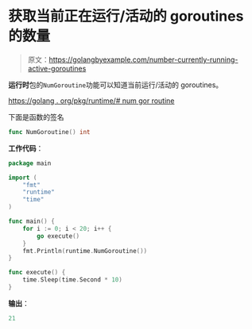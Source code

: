 # 获取当前正在运行/活动的 goroutines 的数量

> 原文：<https://golangbyexample.com/number-currently-running-active-goroutines>

**运行时**包的`NumGoroutine`功能可以知道当前运行/活动的 goroutines。

[https://golang . org/pkg/runtime/# num gor routine](https://golang.org/pkg/runtime/#NumGoroutine)

下面是函数的签名

```go
func NumGoroutine() int
```

**工作代码**：

```go
package main

import (
    "fmt"
    "runtime"
    "time"
)

func main() {
    for i := 0; i < 20; i++ {
        go execute()
    }
    fmt.Println(runtime.NumGoroutine())
}

func execute() {
    time.Sleep(time.Second * 10)
}
```

**输出**：

```go
21
```